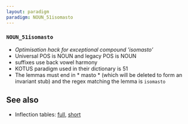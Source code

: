 ```yaml
---
layout: paradigm
paradigm: NOUN_51isomasto
---
```

### ` NOUN_51isomasto `

* _Optimisation hack for exceptional compound ’isomasto’_
* Universal POS is NOUN and legacy POS is NOUN
* suffixes use back vowel harmony
* KOTUS paradigm used in their dictionary is 51
* The lemmas must end in * masto * (which will be deleted to form an invariant stub) and the regex matching the lemma is ` isomasto `

## See also

* Inflection tables: [full](gen/5/isomasto.html), [short](gen/5/isomasto_wikt.html)

